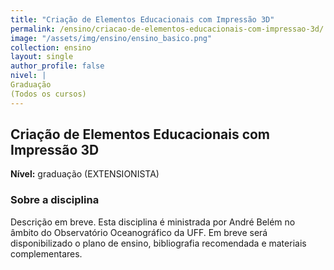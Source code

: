 ```yaml
---
title: "Criação de Elementos Educacionais com Impressão 3D"
permalink: /ensino/criacao-de-elementos-educacionais-com-impressao-3d/
image: "/assets/img/ensino/ensino_basico.png"
collection: ensino
layout: single
author_profile: false
nivel: | 
Graduação
(Todos os cursos)
---
```


## Criação de Elementos Educacionais com Impressão 3D

**Nível:** graduação (EXTENSIONISTA)  


### Sobre a disciplina

Descrição em breve. Esta disciplina é ministrada por André Belém no âmbito do Observatório Oceanográfico da UFF. Em breve será disponibilizado o plano de ensino, bibliografia recomendada e materiais complementares.
